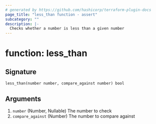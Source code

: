 ```yaml
---
# generated by https://github.com/hashicorp/terraform-plugin-docs
page_title: "less_than function - assert"
subcategory: ""
description: |-
  Checks whether a number is less than a given number
---
```


# function: less_than





## Signature

<!-- signature generated by tfplugindocs -->
```text
less_than(number number, compare_against number) bool
```

## Arguments

<!-- arguments generated by tfplugindocs -->
1. `number` (Number, Nullable) The number to check
1. `compare_against` (Number) The number to compare against

